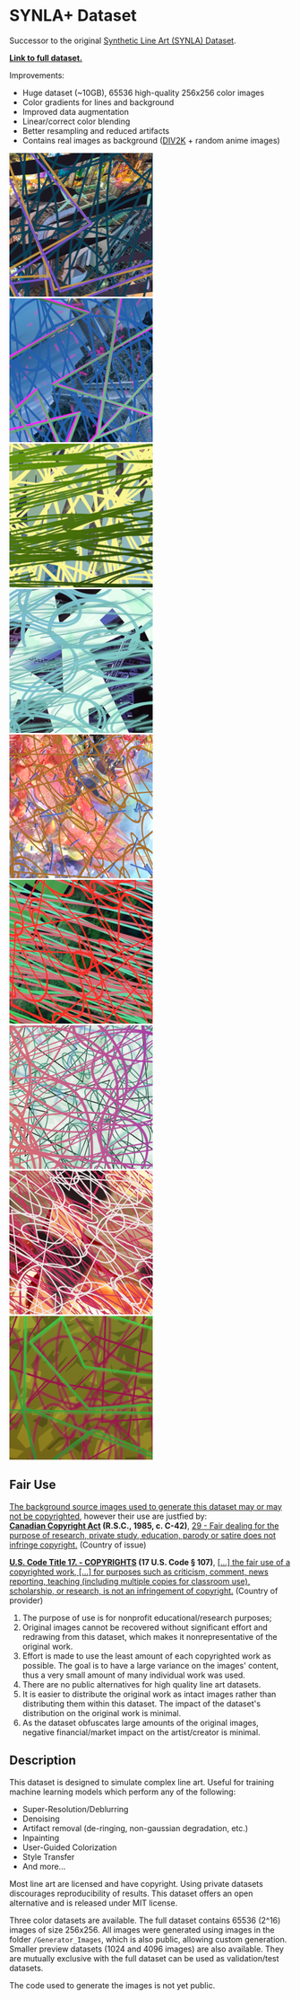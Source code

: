 # SYNLA+ Dataset
 Successor to the original [Synthetic Line Art (SYNLA) Dataset](https://github.com/bloc97/SYNLA-Dataset).

**[Link to full dataset.](https://github.com/bloc97/SYNLA-Plus/releases)**

Improvements:
 - Huge dataset (~10GB), 65536 high-quality 256x256 color images
 - Color gradients for lines and background
 - Improved data augmentation
 - Linear/correct color blending
 - Better resampling and reduced artifacts
 - Contains real images as background ([DIV2K](https://data.vision.ee.ethz.ch/cvl/DIV2K/) + random anime images)

![Example][c0]
![Example][c1]
![Example][c2]
![Example][c3]
![Example][c4]
![Example][c5]
![Example][c6]
![Example][c7]
![Example][c8]

## Fair Use

<ins>The background source images used to generate this dataset may or may not be copyrighted</ins>, however their use are justfied by:  
**[Canadian Copyright Act](https://laws-lois.justice.gc.ca/eng/acts/c-42/index.html) (R.S.C., 1985, c. C-42)**, [29 - Fair dealing for the purpose of research, private study, education, parody or satire does not infringe copyright.](https://laws-lois.justice.gc.ca/eng/acts/c-42/page-8.html#h-103270) (Country of issue)

**[U.S. Code Title 17. - COPYRIGHTS](https://www.law.cornell.edu/uscode/text/17) (17 U.S. Code § 107)**, [\[...\] the fair use of a copyrighted work, \[...\] for purposes such as criticism, comment, news reporting, teaching (including multiple copies for classroom use), scholarship, or research, is not an infringement of copyright.](https://www.law.cornell.edu/uscode/text/17/107) (Country of provider)

1. The purpose of use is for nonprofit educational/research purposes;
2. Original images cannot be recovered without significant effort and redrawing from this dataset, which makes it nonrepresentative of the original work.
3. Effort is made to use the least amount of each copyrighted work as possible. The goal is to have a large variance on the images' content, thus a very small amount of many individual work was used.
4. There are no public alternatives for high quality line art datasets.
5. It is easier to distribute the original work as intact images rather than distributing them within this dataset. The impact of the dataset's distribution on the original work is minimal.
6. As the dataset obfuscates large amounts of the original images, negative financial/market impact on the artist/creator is minimal.

## Description

This dataset is designed to simulate complex line art. Useful for training machine learning models which perform any of the following:
 - Super-Resolution/Deblurring
 - Denoising
 - Artifact removal (de-ringing, non-gaussian degradation, etc.)
 - Inpainting
 - User-Guided Colorization 
 - Style Transfer
 - And more...

Most line art are licensed and have copyright. Using private datasets discourages reproducibility of results. This dataset offers an open alternative and is released under MIT license.

Three color datasets are available. The full dataset contains 65536 (2^16) images of size 256x256. All images were generated using images in the folder `/Generator_Images`, which is also public, allowing custom generation.
Smaller preview datasets (1024 and 4096 images) are also available. They are mutually exclusive with the full dataset can be used as validation/test datasets.

The code used to generate the images is not yet public.


[b0]: Dataset_Grayscale/1e2fb2f838034fc7a0a43b6b0c7ab321.png "Example"
[b1]: Dataset_Grayscale/5f1ed8c90aa948b995f0360986e3bb74.png "Example"
[b2]: Dataset_Grayscale/07a3fd4cd8664fb59283d0444dae5c34.png "Example"
[b3]: Dataset_Grayscale/07c91b920fee4ae29788b62b0be3ee3c.png "Example"
[b4]: Dataset_Grayscale/5260f5d41c964c02a8c6dc0ccffb98c7.png "Example"
[b5]: Dataset_Grayscale/7239d739b4b748659c0fd11c2f8c16a2.png "Example"
[b6]: Dataset_Grayscale/7974b1a2e1ea4716b38a4fe67ebceefc.png "Example"
[b7]: Dataset_Grayscale/34975c49c334461d88f528ca66b5d347.png "Example"
[b8]: Dataset_Grayscale/40514e8fe57b46c9893f389f0c8cbc3c.png "Example"




[c0]: Dataset_Color/Dataset_1024/0e61d8557ac5496c90611c52a9b8e9c0.png "Example"
[c1]: Dataset_Color/Dataset_1024/76dafe006fbb480fb76bf0deca911354.png "Example"
[c2]: Dataset_Color/Dataset_1024/1f3983379dcd4b5f93595186f7392e26.png "Example"
[c3]: Dataset_Color/Dataset_1024/2bbcb8cf42634e3196423de0ad9c5cfe.png "Example"
[c4]: Dataset_Color/Dataset_1024/2e1bc807b5e44472986e2333a3b2708f.png "Example"
[c5]: Dataset_Color/Dataset_1024/7f653e863421411e899480ad787126d3.png "Example"
[c6]: Dataset_Color/Dataset_1024/09ac6167c4f54b4ba286cd20ecd4ddb5.png "Example"
[c7]: Dataset_Color/Dataset_1024/9e89413807c04186b8b1337ad2d37852.png "Example"
[c8]: Dataset_Color/Dataset_1024/21b69edaf3614e7eabfb24e43917e5d4.png "Example"





